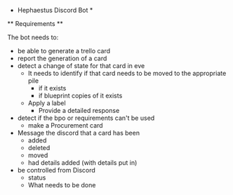 * Hephaestus Discord Bot *

** Requirements **

The bot needs to:
* be able to generate a trello card
* report the generation of a card
* detect a change of state for that card in eve
    * It needs to identify if that card needs to be moved to the appropriate pile
        * if it exists
        * if blueprint copies of it exists
    * Apply a label
        * Provide a detailed response
* detect if the bpo or requirements can't be used
    * make a Procurement card
* Message the discord that a card has been
    * added
    * deleted
    * moved
    * had details added (with details put in)
* be controlled from Discord
    * status
    * What needs to be done



